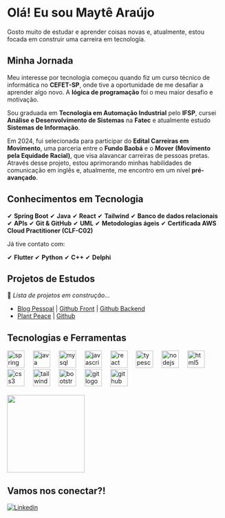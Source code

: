 # Olá! Eu sou Maytê Araújo

Gosto muito de estudar e aprender coisas novas e, atualmente, estou focada em construir uma carreira em tecnologia.

## Minha Jornada  

Meu interesse por tecnologia começou quando fiz um curso técnico de informática no **CEFET-SP**, onde tive a oportunidade de me desafiar a aprender algo novo. A **lógica de programação** foi o meu maior desafio e motivação.  

Sou graduada em **Tecnologia em Automação Industrial** pelo **IFSP**, cursei **Análise e Desenvolvimento de Sistemas** na **Fatec** e atualmente estudo **Sistemas de Informação**.  

Em 2024, fui selecionada para participar do **Edital Carreiras em Movimento**, uma parceria entre o **Fundo Baobá** e o **Mover (Movimento pela Equidade Racial)**, que visa alavancar carreiras de pessoas pretas. Através desse projeto, estou aprimorando minhas habilidades de comunicação em inglês e, atualmente, me encontro em um nível **pré-avançado**.

## Conhecimentos em Tecnologia  

✔  **Spring Boot**
✔  **Java**
✔  **React**
✔  **Tailwind**
✔  **Banco de dados relacionais**
✔  **APIs**
✔  **Git & GitHub**
✔  **UML**
✔  **Metodologias ágeis**
✔  **Certificada AWS Cloud Practitioner (CLF-C02)**


Já tive contato com:

✔  **Flutter**   ✔  **Python**   ✔  **C++**    ✔  **Delphi**  


## Projetos de Estudos  

🚧 *Lista de projetos em construção...*  

- [Blog Pessoal](https://blog-pessoal-frontend-taupe.vercel.app/) | [Github Front](https://github.com/maytearaujo/blog-pessoal-frontend) | [Github Backend](https://github.com/maytearaujo/blog-pessoal)
- [Plant Peace](https://plant-peace-xi.vercel.app/) | [Github](https://github.com/maytearaujo/plant-peace)
<!--- [Portfolio [Elas na Tech]](https://maytearaujo.github.io/portfolio-elas-na-tech/)
- [Portflow](https://maytearaujo.github.io/Portflow/)
- [Fantastika](https://maytearaujo.github.io/Fantastika/)
- [Portfolio](https://maytearaujo.github.io/portfolio/)
- [Soleil Feminino](https://maytearaujo.github.io/soleil/)
-->



## Tecnologias e Ferramentas  
<div align="left">
  <img src="https://cdn.jsdelivr.net/gh/devicons/devicon/icons/spring/spring-original.svg" height="40" alt="spring logo"  />
  <img width="12" />
  <img src="https://cdn.jsdelivr.net/gh/devicons/devicon/icons/java/java-original.svg" height="40" alt="java logo"  />
  <img width="12" />
  <img src="https://cdn.jsdelivr.net/gh/devicons/devicon/icons/mysql/mysql-original.svg" height="40" alt="mysql logo"  />
  <img width="12" />
  <img src="https://cdn.jsdelivr.net/gh/devicons/devicon/icons/javascript/javascript-original.svg" height="40" alt="javascript logo"  />
  <img width="12" />
  <img src="https://cdn.jsdelivr.net/gh/devicons/devicon/icons/react/react-original.svg" height="40" alt="react logo"  />
  <img width="12" />
  <img src="https://cdn.jsdelivr.net/gh/devicons/devicon/icons/typescript/typescript-original.svg" height="40" alt="typescript logo"  />
  <img width="12" />
  <img src="https://cdn.jsdelivr.net/gh/devicons/devicon/icons/nodejs/nodejs-original.svg" height="40" alt="nodejs logo"  />
  <img width="12" />
  <img src="https://cdn.jsdelivr.net/gh/devicons/devicon/icons/html5/html5-original.svg" height="40" alt="html5 logo"  />
  <img width="12" />
  <img src="https://cdn.jsdelivr.net/gh/devicons/devicon/icons/css3/css3-original.svg" height="40" alt="css3 logo"  />
  <img width="12" />
  <img src="https://cdn.jsdelivr.net/gh/devicons/devicon/icons/tailwindcss/tailwindcss-original-wordmark.svg" height="40" alt="tailwindcss logo"  />
  <img width="12" />
  <img src="https://cdn.jsdelivr.net/gh/devicons/devicon/icons/bootstrap/bootstrap-original.svg" height="40" alt="bootstrap logo"  />
  <img width="12" />
  <img src="https://cdn.jsdelivr.net/gh/devicons/devicon/icons/git/git-original.svg" height="40" alt="git logo"  />
  <img width="12" />
  <img src="https://cdn.jsdelivr.net/gh/devicons/devicon/icons/github/github-original.svg" height="40" alt="github logo"  />
</div>
</br>
<img height="180em" src="https://github-readme-stats.vercel.app/api/top-langs/?username=maytearaujo&layout=compact">


<!--
  
  <a href="https://roadmap.sh"><img src="https://api.roadmap.sh/v1-badge/tall/64b9bdbd8a29ad56fa9ce265?variant=dark&roadmaps=frontend%2Cbackend%2Cdevops%2Cfull-stack" alt="roadmap.sh"/></a>
<-->
## Vamos nos conectar?!  

[![Linkedin](https://img.shields.io/badge/LinkedIn-0077B5?style=for-the-badge&logo=linkedin&logoColor=white)](https://www.linkedin.com/in/maytearaujo/)



